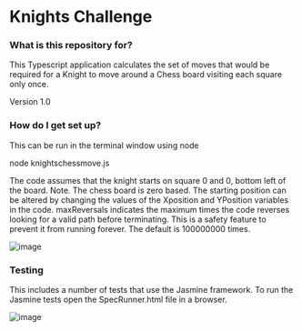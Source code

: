 # Knights Challenge

### What is this repository for?

This Typescript application calculates the set of moves that would be required for a Knight to move around a Chess board visiting each square only once.

Version 1.0

### How do I get set up?

This can be run in the terminal window using node

 node knightschessmove.js

The code assumes that the knight starts on square 0 and 0, bottom left of the board. Note. The chess board is zero based.
The starting position can be altered by changing the values of the Xposition and YPosition variables in the code.
maxReversals indicates the maximum times the code reverses looking for a valid path before terminating. 
This is a safety feature to prevent it from running forever. The default is 100000000 times.

![image](https://user-images.githubusercontent.com/28151071/77830217-eac5a380-711e-11ea-878b-8df2e338948d.png)

### Testing

This includes a number of tests that use the Jasmine framework. To run the Jasmine tests open the SpecRunner.html file in a browser.

![image](https://user-images.githubusercontent.com/28151071/78035311-d7a21600-7360-11ea-9cb7-650921dbde19.png)

